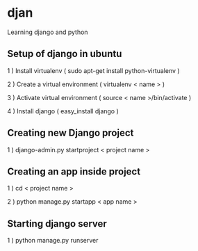 djan
====

Learning django and python


Setup of django in ubuntu
-------------------------

1 ) Install virtualenv ( sudo apt-get install python-virtualenv )

2 ) Create a virtual environment ( virtualenv < name > )

3 ) Activate virtual environment ( source < name >/bin/activate )

4 ) Install django ( easy_install django )


Creating new Django project
---------------------------

1 ) django-admin.py startproject < project name >



Creating an app inside project
------------------------------

1 ) cd < project name >

2 ) python manage.py startapp  < app  name >


Starting django server
----------------------

1 ) python manage.py runserver

